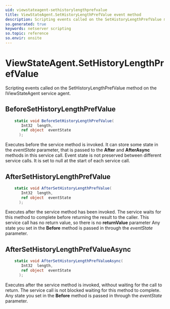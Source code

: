 ```yaml
---
uid: viewstateagent-sethistorylengthprefvalue
title: ViewStateAgent.SetHistoryLengthPrefValue event method
description: Scripting events called on the SetHistoryLengthPrefValue method on the ViewStateAgent service agent.
so.generated: true
keywords: netserver scripting
so.topic: reference
so.envir: onsite
---
```

# ViewStateAgent.SetHistoryLengthPrefValue

Scripting events called on the <see cref='M:IViewStateAgent.SetHistoryLengthPrefValue'>SetHistoryLengthPrefValue</see> method on the <see cref='IViewStateAgent'>IViewStateAgent</see>  service agent.

## BeforeSetHistoryLengthPrefValue
```cs
    static void BeforeSetHistoryLengthPrefValue(
       Int32  length,
       ref object  eventState
      );
```
Executes before the service method is invoked.
It can store some state in the *eventState* parameter, that is passed to the **After** and **AfterAsync** methods in this service call.
Event state is not preserved between different service calls. It is set to null at the start of each service call.
## AfterSetHistoryLengthPrefValue
```cs
    static void AfterSetHistoryLengthPrefValue(
       Int32  length,
       ref object  eventState
      );
```
Executes after the service method has been invoked. The service waits for this method to complete before returning the result to the caller.
This service call has no return value, so there is no **returnValue** parameter
Any state you set in the **Before** method is passed in through the *eventState* parameter.
## AfterSetHistoryLengthPrefValueAsync
```cs
    static void AfterSetHistoryLengthPrefValueAsync(
       Int32  length,
       ref object  eventState
      );
```
Executes after the service method is invoked, without waiting for the call to return.
The service call is not blocked waiting for this method to complete.
Any state you set in the **Before** method is passed in through the *eventState* parameter.

